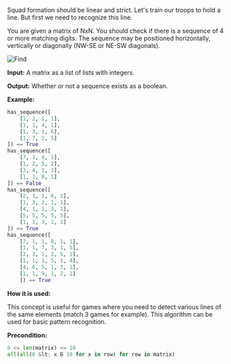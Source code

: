 Squad formation should be linear and strict.
Let's train our troops to hold a line. But first we need to recognize this line.

You are given a matrix of NxN.
You should check if there is a sequence of 4 or more matching digits.
The sequence may be positioned horizontally, vertically or diagonally (NW-SE or NE-SW diagonals).

![Find](find-sequence.png)

**Input:** A matrix as a list of lists with integers. 

**Output:** Whether or not a sequence exists as a boolean.

**Example:**

```python
has_sequence([
    [1, 2, 1, 1],
    [1, 1, 4, 1],
    [1, 3, 1, 6],
    [1, 7, 2, 5]
]) == True
has_sequence([
    [7, 1, 4, 1],
    [1, 2, 5, 2],
    [3, 4, 1, 3],
    [1, 1, 8, 1]
]) == False
has_sequence([
    [2, 1, 1, 6, 1],
    [1, 3, 2, 1, 1],
    [4, 1, 1, 3, 1],
    [5, 5, 5, 5, 5],
    [1, 1, 3, 1, 1]
]) == True
has_sequence([
    [7, 1, 1, 8, 1, 1],
    [1, 1, 7, 3, 1, 5],
    [2, 3, 1, 2, 5, 1],
    [1, 1, 1, 5, 1, 4],
    [4, 6, 5, 1, 3, 1],
    [1, 1, 9, 1, 2, 1]
    ]) == True
```
**How it is used:**

This concept is useful for games where you need to detect various lines of the same elements (match 3 games for example).
This algorithm can be used for basic pattern recognition.

**Precondition:**

```python
0 <= len(matrix) <= 10
all(all(0 &lt; x Б 10 for x in row) for row in matrix)
```
